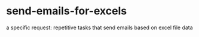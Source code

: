 # send-emails-for-excels
a specific request: repetitive tasks that send emails based on excel file data
